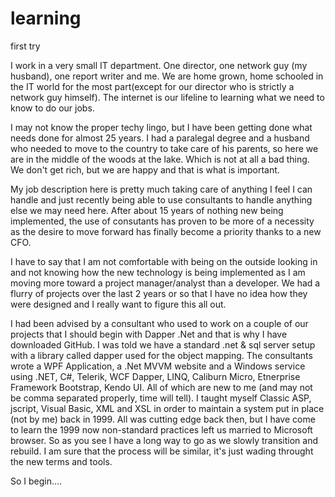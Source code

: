 # learning
first try

I work in a very small IT department. One director, one network guy (my husband), one report writer and me. We are home grown, home schooled in the IT world for the most part(except for our director who is strictly a network guy himself). The internet is our lifeline to learning what we need to know to do our jobs. 

I may not know the proper techy lingo, but I have been getting done what needs done for almost 25 years. I had a paralegal degree and a husband who needed to move to the country to take care of his parents, so here we are in the middle of the woods at the lake. Which is not at all a bad thing. We don't get rich, but we are happy and that is what is important.

My job description here is pretty much taking care of anything I feel I can handle and just recently being able to use consultants to handle anything else we may need here. After about 15 years of nothing new being implemented, the use of consutants has proven to be more of a necessity as the desire to move forward has finally become a priority thanks to a new CFO.

I have to say that I am not comfortable with being on the outside looking in and not knowing how the new technology is being implemented as I am moving more toward a project manager/analyst than a developer. We had a flurry of projects over the last 2 years or so that I have no idea how they were designed and I really want to figure this all out.

I had been advised by a consultant who used to work on a couple of our projects that I should begin with Dapper .Net and that is why I have downloaded GitHub. I was told we have a standard .net & sql server setup with a library called dapper used for the object mapping. The consultants wrote a WPF Application, a .Net MVVM website and a Windows service using .NET, C#, Telerik, WCF Dapper, LINQ, Caliburn Micro, Etnerprise Framework Bootstrap, Kendo UI. All of which are new to me (and may not be comma separated properly, time will tell). I taught myself Classic ASP, jscript, Visual Basic, XML and XSL in order to maintain a system put in place (not by me) back in 1999. All was cutting edge back then, but I have come to learn the 1999 now non-standard practices left us married to Microsoft browser. So as you see I have a long way to go as we slowly transition and rebuild. I am sure that the process will be similar, it's just wading throught the new terms and tools.

So I begin....
